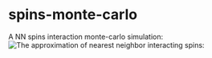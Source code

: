 # spins-monte-carlo
A NN spins interaction monte-carlo simulation:
![The approximation of nearest neighbor interacting spins:]([http://url/to/img.png](https://github.com/nircko/spins-monte-carlo/blob/main/NN_Hamiltonian.png))
